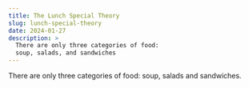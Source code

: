 ```yaml
---
title: The Lunch Special Theory
slug: lunch-special-theory
date: 2024-01-27
description: >
  There are only three categories of food:
  soup, salads, and sandwiches
---
```


There are only three categories of food: soup, salads and sandwiches.